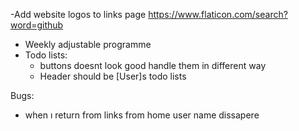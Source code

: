 -Add website logos to links page 
    https://www.flaticon.com/search?word=github
- Weekly adjustable programme
- Todo lists:
    - buttons doesnt look good handle them in different way 
    - Header should be [User]s todo lists


Bugs:
- when ı return from links from home user name dissapere